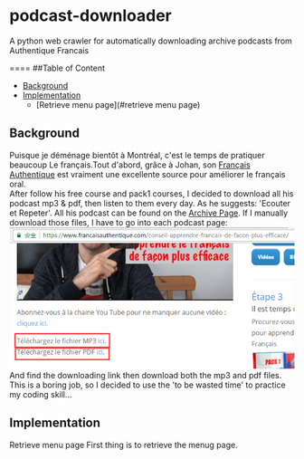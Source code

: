# podcast-downloader
A python web crawler for automatically downloading archive podcasts from Authentique Francais

====
##Table of Content
* [Background](#background)
* [Implementation](#implementation)
    * [Retrieve menu page](#retrieve menu page)

Background
-----
Puisque je déménage bientôt à Montréal, c'est le temps de pratiquer beaucoup Le français.Tout d'abord, grâce à Johan, son [Français Authentique](https://www.francaisauthentique.com) est vraiment une excellente source pour améliorer le français oral.  
After follow his free course and pack1 courses, I decided to download all his podcast mp3 & pdf, then listen to them every day. As he suggests: 'Ecouter et Repeter'. All his podcast can be found on the [Archive Page](https://www.francaisauthentique.com/archive/).
If I manually download those files, I have to go into each podcast page:
![download-page](img/download-page.png)
And find the downloading link then download both the mp3 and pdf files.
This is a boring job, so I decided to use the 'to be wasted time' to practice my coding skill...

Implementation
-----
Retrieve menu page 
First thing is to retrieve the menug page. 



